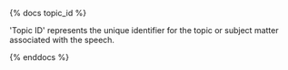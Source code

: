 {% docs topic_id %}

'Topic ID' represents the unique identifier for the topic or subject matter associated with the speech.

{% enddocs %}
